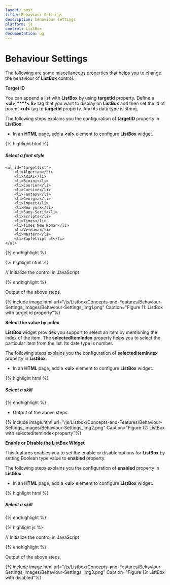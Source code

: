 ```yaml
---
layout: post
title: Behaviour-Settings
description: behaviour settings
platform: js
control: ListBox
documentation: ug
---
```


# Behaviour Settings

The following are some miscellaneous properties that helps you to change the behaviour of **ListBox** control.

**Target ID**

You can append a list with **ListBox** by using **targetId** property. Define a **&lt;ul&gt;,****&lt; li&gt;** tag that you want to display on **ListBox** and then set the id of parent **&lt;ul&gt;** tag to **targetId** property. And its data type is string. 

The following steps explains you the configuration of **targetID** property in **ListBox**.

* In an **HTML** page, add a **&lt;ul&gt;** element to configure **ListBox** widget.


{% highlight html %}

<div id="control">
    <h5 class="ctrllabel">Select a font style</h5>
    <ul id="listboxSample"></ul>

    <ul id="targetlist">
        <li>Algerian</li>
        <li>ARIAL</li>
        <li>Bimini</li>
        <li>Courier</li>
        <li>Cursive</li>
        <li>Fantasy</li>
        <li>Georgia</li>
        <li>Impact</li>
        <li>New york</li>
        <li>Sans-Serif</li>
        <li>Scripts</li>
        <li>Times</li>
        <li>Times New Roman</li>
        <li>Verdana</li>
        <li>Western</li>
        <li>Zapfellipt bt</li>
    </ul>
</div>

{% endhighlight %}

{% highlight html %}
 
// Initialize the control in JavaScript
 
<script type="text/javascript">
    $(function () {
        $('#listboxSample').ejListBox({ targetID: "targetlist" });
    });
</script>

{% endhighlight %}

Output of the above steps.



{% include image.html url="/js/Listbox/Concepts-and-Features/Behaviour-Settings_images/Behaviour-Settings_img1.png" Caption="Figure 11: ListBox with target id property"%}

**Select the value by index** 

**ListBox** widget provides you support to select an item by mentioning the index of the item. The **selectedItemIndex** property helps you to select the particular item from the list. Its date type is number. 

The following steps explains you the configuration of **selectedItemIndex** property in **ListBox**.

* In an **HTML** page, add a **&lt;ul&gt;** element to configure **ListBox** widget.



{% highlight html %}


<div id="control">
        <h5 class="ctrllabel">Select a skill</h5>
        <ul id="listboxsample"></ul>
    </div>



<script type="text/javascript">
    $(function () {
        // JSON data declaration
        var skillset = [
        { skill: "ASP.NET" }, { skill: "ActionScript" }, { skill: "Basic" },
        { skill: "C++" }, { skill: "C#" }, { skill: "dBase" }, { skill: "Delphi" },
        { skill: "ESPOL" }, { skill: "F#" }, { skill: "FoxPro" }, { skill: "Java" },
        { skill: "J#" }, { skill: "Lisp" }, { skill: "Logo" }, { skill: "PHP" }
        ];
        //Render ListBox by mapping fields with JSON data
        $("#listboxsample").ejListBox({
            width: "240", dataSource: skillset,
            fields: { text: "skill" }, **selectedItemIndex: 2**
        });
    });
</script>


{% endhighlight %}



* Output of the above steps.


{% include image.html url="/js/Listbox/Concepts-and-Features/Behaviour-Settings_images/Behaviour-Settings_img2.png" Caption="Figure 12: ListBox with selectedItemIndex property"%}

**Enable or Disable the ListBox Widget**

This features enables you to set the enable or disable options for **ListBox** by setting Boolean type value to **enabled** property. 

The following steps explains you the configuration of **enabled** property in **ListBox**.

* In an **HTML** page, add a **&lt;ul&gt;** element to configure **ListBox** widget.

{% highlight html %}


<div id="control">
    <h5 class="ctrllabel">Select a skill</h5>
    <ul id="listboxSample"></ul>
</div>

{% endhighlight %}

{% highlight js %}

  
// Initialize the control in JavaScript
<script type="text/javascript">
    $(function () {
        // JSON data declaration
        var skillset = [
        { skill: "ASP.NET" }, { skill: "ActionScript" }, { skill: "Basic" },
        { skill: "C++" }, { skill: "C#" }, { skill: "dBase" }, { skill: "Delphi" },
        { skill: "ESPOL" }, { skill: "F#" }, { skill: "FoxPro" }, { skill: "Java" },
        { skill: "J#" }, { skill: "Lisp" }, { skill: "Logo" }, { skill: "PHP" }
        ];
        //Render ListBox by mapping fields with JSON data
        $("#listboxSample").ejListBox({
            width: "240", dataSource: skillset,
            fields: { text: "skill" }, enabled: false
        });
    });
</script>

{% endhighlight %}

Output of the above steps.


{% include image.html url="/js/Listbox/Concepts-and-Features/Behaviour-Settings_images/Behaviour-Settings_img3.png" Caption="Figure 13: ListBox with disabled"%}

